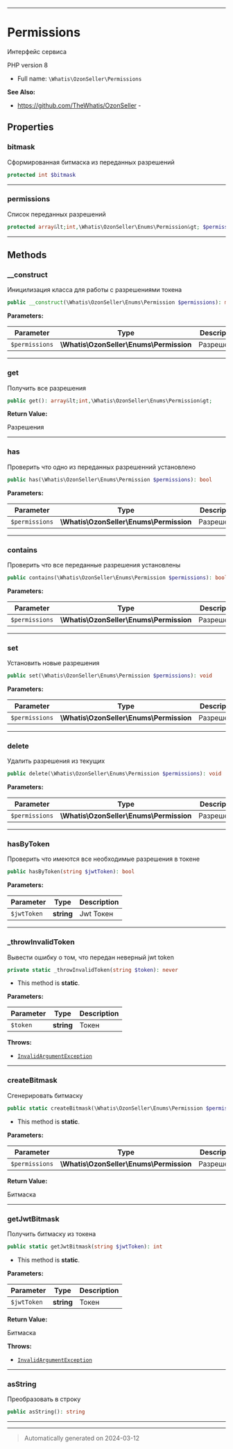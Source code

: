 ***

# Permissions

Интерфейс сервиса

PHP version 8

* Full name: `\Whatis\OzonSeller\Permissions`

**See Also:**

* https://github.com/TheWhatis/OzonSeller - 



## Properties


### bitmask

Сформированная битмаска из
переданных разрешений

```php
protected int $bitmask
```






***

### permissions

Список переданных разрешений

```php
protected array&lt;int,\Whatis\OzonSeller\Enums\Permission&gt; $permissions
```






***

## Methods


### __construct

Иницилизация класса для
работы с разрешениями
токена

```php
public __construct(\Whatis\OzonSeller\Enums\Permission $permissions): mixed
```








**Parameters:**

| Parameter | Type | Description |
|-----------|------|-------------|
| `$permissions` | **\Whatis\OzonSeller\Enums\Permission** | Разрешения |





***

### get

Получить все разрешения

```php
public get(): array&lt;int,\Whatis\OzonSeller\Enums\Permission&gt;
```









**Return Value:**

Разрешения




***

### has

Проверить что одно из переданных
разрешенний установлено

```php
public has(\Whatis\OzonSeller\Enums\Permission $permissions): bool
```








**Parameters:**

| Parameter | Type | Description |
|-----------|------|-------------|
| `$permissions` | **\Whatis\OzonSeller\Enums\Permission** | Разрешения |





***

### contains

Проверить что все переданные
разрешения установлены

```php
public contains(\Whatis\OzonSeller\Enums\Permission $permissions): bool
```








**Parameters:**

| Parameter | Type | Description |
|-----------|------|-------------|
| `$permissions` | **\Whatis\OzonSeller\Enums\Permission** | Разрешения |





***

### set

Установить новые разрешения

```php
public set(\Whatis\OzonSeller\Enums\Permission $permissions): void
```








**Parameters:**

| Parameter | Type | Description |
|-----------|------|-------------|
| `$permissions` | **\Whatis\OzonSeller\Enums\Permission** | Разрешения |





***

### delete

Удалить разрешения из текущих

```php
public delete(\Whatis\OzonSeller\Enums\Permission $permissions): void
```








**Parameters:**

| Parameter | Type | Description |
|-----------|------|-------------|
| `$permissions` | **\Whatis\OzonSeller\Enums\Permission** | Разрешения |





***

### hasByToken

Проверить что имеются
все необходимые разрешения
в токене

```php
public hasByToken(string $jwtToken): bool
```








**Parameters:**

| Parameter | Type | Description |
|-----------|------|-------------|
| `$jwtToken` | **string** | Jwt Токен |





***

### _throwInvalidToken

Вывести ошибку о том, что передан
неверный jwt token

```php
private static _throwInvalidToken(string $token): never
```



* This method is **static**.




**Parameters:**

| Parameter | Type | Description |
|-----------|------|-------------|
| `$token` | **string** | Токен |




**Throws:**

- [`InvalidArgumentException`](../../InvalidArgumentException.md)



***

### createBitmask

Сгенерировать битмаску

```php
public static createBitmask(\Whatis\OzonSeller\Enums\Permission $permissions): int
```



* This method is **static**.




**Parameters:**

| Parameter | Type | Description |
|-----------|------|-------------|
| `$permissions` | **\Whatis\OzonSeller\Enums\Permission** | Разрешения |


**Return Value:**

Битмаска




***

### getJwtBitmask

Получить битмаску из токена

```php
public static getJwtBitmask(string $jwtToken): int
```



* This method is **static**.




**Parameters:**

| Parameter | Type | Description |
|-----------|------|-------------|
| `$jwtToken` | **string** | Токен |


**Return Value:**

Битмаска



**Throws:**

- [`InvalidArgumentException`](../../InvalidArgumentException.md)



***

### asString

Преобразовать в строку

```php
public asString(): string
```












***


***
> Automatically generated on 2024-03-12
